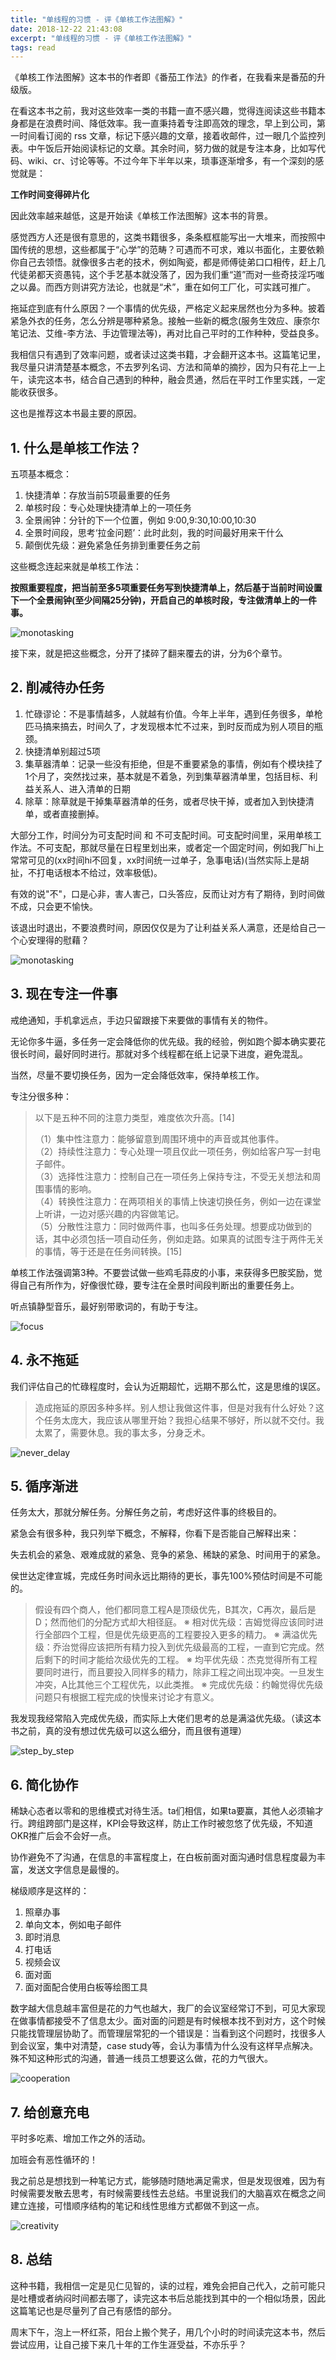 ```yaml
---
title: "单线程的习惯 - 评《单核工作法图解》"
date: 2018-12-22 21:43:08
excerpt: "单线程的习惯 - 评《单核工作法图解》"
tags: read
---
```


《单核工作法图解》这本书的作者即《番茄工作法》的作者，在我看来是番茄的升级版。

在看这本书之前，我对这些效率一类的书籍一直不感兴趣，觉得连阅读这些书籍本身都是在浪费时间、降低效率。我一直秉持着专注即高效的理念，早上到公司，第一时间看订阅的 rss 文章，标记下感兴趣的文章，接着收邮件，过一眼几个监控列表。中午饭后开始阅读标记的文章。其余时间，努力做的就是专注本身，比如写代码、wiki、cr、讨论等等。不过今年下半年以来，琐事逐渐增多，有一个深刻的感觉就是：

**工作时间变得碎片化**

因此效率越来越低，这是开始读《单核工作法图解》这本书的背景。

感觉西方人还是很有意思的，这类书籍很多，条条框框能写出一大堆来，而按照中国传统的思想，这些都属于“心学”的范畴？可遇而不可求，难以书面化，主要依赖你自己去领悟。就像很多古老的技术，例如陶瓷，都是师傅徒弟口口相传，赶上几代徒弟都天资愚钝，这个手艺基本就没落了，因为我们重“道”而对一些奇技淫巧嗤之以鼻。而西方则讲究方法论，也就是“术”，重在如何工厂化，可实践可推广。

拖延症到底有什么原因？一个事情的优先级，严格定义起来居然也分为多种。披着紧急外衣的任务，怎么分辨是哪种紧急。接触一些新的概念(服务生效应、康奈尔笔记法、艾维-李方法、手边管理法等)，再对比自己平时的工作种种，受益良多。

我相信只有遇到了效率问题，或者读过这类书籍，才会翻开这本书。这篇笔记里，我尽量只讲清楚基本概念，不去罗列名词、方法和简单的摘抄，因为只有花上一上午，读完这本书，结合自己遇到的种种，融会贯通，然后在平时工作里实践，一定能收获很多。

这也是推荐这本书最主要的原因。

## 1. 什么是单核工作法？

五项基本概念：

1. 快捷清单：存放当前5项最重要的任务  
2. 单核时段：专心处理快捷清单上的一项任务  
3. 全景闹钟：分针的下一个位置，例如 9:00,9:30,10:00,10:30  
4. 全景时间段，思考‘拉金问题’：此时此刻，我的时间最好用来干什么  
5. 颠倒优先级：避免紧急任务排到重要任务之前  

这些概念连起来就是单核工作法：

**按照重要程度，把当前至多5项重要任务写到快捷清单上，然后基于当前时间设置下一个全景闹钟(至少间隔25分钟)，开启自己的单核时段，专注做清单上的一件事。**

![monotasking](/assets/images/monotasking/monotasking.jpeg)

接下来，就是把这些概念，分开了揉碎了翻来覆去的讲，分为6个章节。

## 2. 削减待办任务

1. 忙碌谬论：不是事情越多，人就越有价值。今年上半年，遇到任务很多，单枪匹马搞来搞去，时间久了，才发现根本忙不过来，到时反而成为别人项目的瓶颈。  
2. 快捷清单别超过5项  
3. 集草器清单：记录一些没有拒绝，但是不重要紧急的事情，例如有个模块挂了1个月了，突然找过来，基本就是不着急，列到集草器清单里，包括目标、利益关系人、进入清单的日期  
4. 除草：除草就是干掉集草器清单的任务，或者尽快干掉，或者加入到快捷清单，或者直接删掉。  

大部分工作，时间分为可支配时间 和 不可支配时间。可支配时间里，采用单核工作法。不可支配，那就尽量在日程里划出来，或者定一个固定时间，例如我厂hi上常常可见的(xx时间hi不回复，xx时间统一过单子，急事电话)(当然实际上是胡扯，不打电话根本不给过，效率极低)。

有效的说"不"，口是心非，害人害己，口头答应，反而让对方有了期待，到时间做不成，只会更不愉快。

该退出时退出，不要浪费时间，原因仅仅是为了让利益关系人满意，还是给自己一个心安理得的慰藉？

![monotasking](/assets/images/monotasking/done_todo.jpeg)

## 3. 现在专注一件事

戒绝通知，手机拿远点，手边只留跟接下来要做的事情有关的物件。

无论你多牛逼，多任务一定会降低你的优先级。我的经验，例如跑个脚本确实要花很长时间，最好同时进行。那就对多个线程都在纸上记录下进度，避免混乱。

当然，尽量不要切换任务，因为一定会降低效率，保持单核工作。

专注分很多种：

> 以下是五种不同的注意力类型，难度依次升高。[14]
>  
>（1）集中性注意力：能够留意到周围环境中的声音或其他事件。  
（2）持续性注意力：专心处理一项且仅此一项任务，例如给客户写一封电子邮件。  
（3）选择性注意力：控制自己在一项任务上保持专注，不受无关想法和周围事情的影响。  
（4）转换性注意力：在两项相关的事情上快速切换任务，例如一边在课堂上听讲，一边对感兴趣的内容做笔记。  
（5）分散性注意力：同时做两件事，也叫多任务处理。想要成功做到的话，其中必须包括一项自动任务，例如走路。如果真的试图专注于两件无关的事情，等于还是在任务间转换。[15]  

单核工作法强调第3种。不要尝试做一些鸡毛蒜皮的小事，来获得多巴胺奖励，觉得自己有所作为，好像很忙碌，要专注在全景时间段判断出的重要任务上。

听点镇静型音乐，最好别带歌词的，有助于专注。

![focus](/assets/images/monotasking/focus.jpeg)

## 4. 永不拖延

我们评估自己的忙碌程度时，会认为近期超忙，远期不那么忙，这是思维的误区。

>造成拖延的原因多种多样。别人想让我做这件事，但是对我有什么好处？这个任务太庞大，我应该从哪里开始？我担心结果不够好，所以就不交付。我太累了，需要休息。我的事太多，分身乏术。


![never_delay](/assets/images/monotasking/never_delay.jpeg)

## 5. 循序渐进

任务太大，那就分解任务。分解任务之前，考虑好这件事的终极目的。

紧急会有很多种，我只列举下概念，不解释，你看下是否能自己解释出来：

失去机会的紧急、艰难成就的紧急、竞争的紧急、稀缺的紧急、时间用于的紧急。

侯世达定律宣城，完成任务时间永远比期待的更长，事先100%预估时间是不可能的。

>假设有四个商人，他们都同意工程A是顶级优先，B其次，C再次，最后是D；然而他们的分配方式却大相径庭。
※ 相对优先级：吉姆觉得应该同时进行全部四个工程，但是优先级更高的工程要投入更多的精力。
※ 满溢优先级：乔治觉得应该把所有精力投入到优先级最高的工程，一直到它完成。然后剩下的时间才能给次级优先的工程。
※ 均平优先级：杰克觉得所有工程要同时进行，而且要投入同样多的精力，除非工程之间出现冲突。一旦发生冲突，A比其他三个工程优先，以此类推。
※ 完成优先级：约翰觉得优先级问题只有根据工程完成的快慢来讨论才有意义。

我发现我经常陷入完成优先级，而实际上大佬们思考的总是满溢优先级。（读这本书之前，真的没有想过优先级可以这么细分，而且很有道理）

![step_by_step](/assets/images/monotasking/step_by_step.jpeg)

## 6. 简化协作

稀缺心态者以零和的思维模式对待生活。ta们相信，如果ta要赢，其他人必须输才行。跨组跨部门是这样，KPI会导致这样，防止工作时被忽悠了优先级，不知道OKR推广后会不会好一点。

协作避免不了沟通，在信息的丰富程度上，在白板前面对面沟通时信息程度最为丰富，发送文字信息是最慢的。

梯级顺序是这样的：

1. 照章办事  
2. 单向文本，例如电子邮件  
3. 即时消息  
4. 打电话  
5. 视频会议  
6. 面对面  
7. 面对面配合使用白板等绘图工具  

数字越大信息越丰富但是花的力气也越大，我厂的会议室经常订不到，可见大家现在做事情都接受不了信息太少。面对面的问题是有时候根本找不到对方，这个时候只能找管理层协助了。而管理层常犯的一个错误是：当看到这个问题时，找很多人到会议室，集中对清楚，case study等，会认为事情为什么没有这样早点解决。殊不知这种形式的沟通，普通一线员工想要这么做，花的力气很大。

![cooperation](/assets/images/monotasking/cooperation.jpeg)

## 7. 给创意充电

平时多吃素、增加工作之外的活动。

加班会有恶性循环的！

我之前总是想找到一种笔记方式，能够随时随地满足需求，但是发现很难，因为有时候需要发散去思考，有时候需要线性去总结。书里说我们的大脑喜欢在概念之间建立连接，可惜顺序结构的笔记和线性思维方式都做不到这一点。

![creativity](/assets/images/monotasking/creativity.jpeg)

## 8. 总结

这种书籍，我相信一定是见仁见智的，读的过程，难免会把自己代入，之前可能只是吐槽或者纳闷时间都去哪了，读完这本书后总能找到其中的一个相似场景，因此这篇笔记也是尽量列了自己有感悟的部分。

周末下午，泡上一杯红茶，阳台上搬个凳子，用几个小时的时间读完这本书，然后尝试应用，让自己接下来几十年的工作生涯受益，不亦乐乎？
